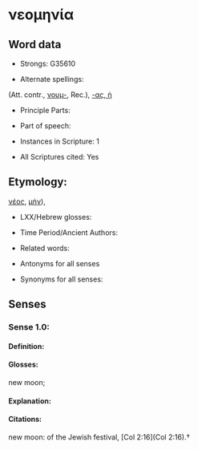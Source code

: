 # νεομηνία

<!-- Status: S2=NeedsEdits -->
<!-- Lexica used for edits:   -->

## Word data

* Strongs: G35610

* Alternate spellings:

(Att. contr., [νουμ-](), Rec.), [-ας, ἡ]()

* Principle Parts: 


* Part of speech: 


* Instances in Scripture: 1

* All Scriptures cited: Yes

## Etymology: 

[νέος](), [μήν]()),

* LXX/Hebrew glosses: 


* Time Period/Ancient Authors: 


* Related words: 

* Antonyms for all senses

* Synonyms for all senses: 


## Senses 


### Sense  1.0: 

#### Definition: 

#### Glosses: 

new moon; 

#### Explanation: 


#### Citations: 

new moon: of the Jewish festival, [Col 2:16](Col 2:16).†
